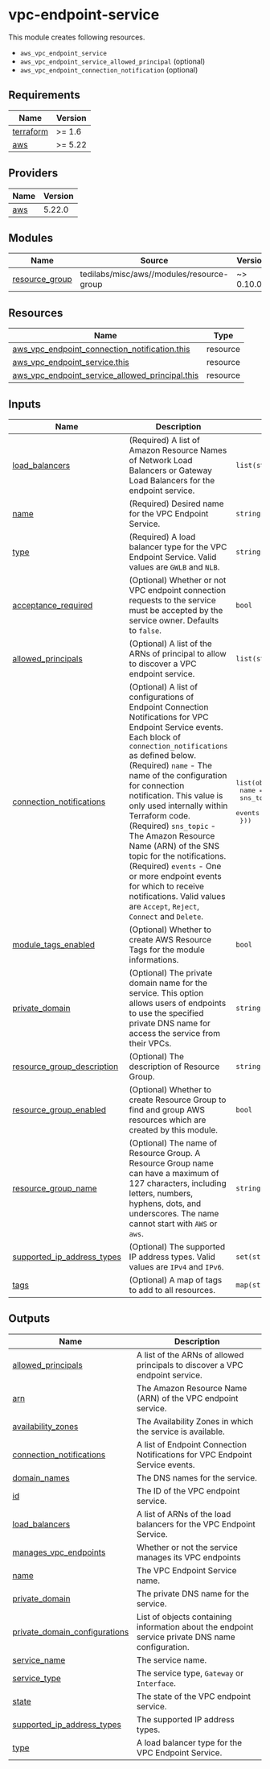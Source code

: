 # vpc-endpoint-service

This module creates following resources.

- `aws_vpc_endpoint_service`
- `aws_vpc_endpoint_service_allowed_principal` (optional)
- `aws_vpc_endpoint_connection_notification` (optional)

<!-- BEGINNING OF PRE-COMMIT-TERRAFORM DOCS HOOK -->
## Requirements

| Name | Version |
|------|---------|
| <a name="requirement_terraform"></a> [terraform](#requirement\_terraform) | >= 1.6 |
| <a name="requirement_aws"></a> [aws](#requirement\_aws) | >= 5.22 |

## Providers

| Name | Version |
|------|---------|
| <a name="provider_aws"></a> [aws](#provider\_aws) | 5.22.0 |

## Modules

| Name | Source | Version |
|------|--------|---------|
| <a name="module_resource_group"></a> [resource\_group](#module\_resource\_group) | tedilabs/misc/aws//modules/resource-group | ~> 0.10.0 |

## Resources

| Name | Type |
|------|------|
| [aws_vpc_endpoint_connection_notification.this](https://registry.terraform.io/providers/hashicorp/aws/latest/docs/resources/vpc_endpoint_connection_notification) | resource |
| [aws_vpc_endpoint_service.this](https://registry.terraform.io/providers/hashicorp/aws/latest/docs/resources/vpc_endpoint_service) | resource |
| [aws_vpc_endpoint_service_allowed_principal.this](https://registry.terraform.io/providers/hashicorp/aws/latest/docs/resources/vpc_endpoint_service_allowed_principal) | resource |

## Inputs

| Name | Description | Type | Default | Required |
|------|-------------|------|---------|:--------:|
| <a name="input_load_balancers"></a> [load\_balancers](#input\_load\_balancers) | (Required) A list of Amazon Resource Names of Network Load Balancers or Gateway Load Balancers for the endpoint service. | `list(string)` | n/a | yes |
| <a name="input_name"></a> [name](#input\_name) | (Required) Desired name for the VPC Endpoint Service. | `string` | n/a | yes |
| <a name="input_type"></a> [type](#input\_type) | (Required) A load balancer type for the VPC Endpoint Service. Valid values are `GWLB` and `NLB`. | `string` | n/a | yes |
| <a name="input_acceptance_required"></a> [acceptance\_required](#input\_acceptance\_required) | (Optional) Whether or not VPC endpoint connection requests to the service must be accepted by the service owner. Defaults to `false`. | `bool` | `false` | no |
| <a name="input_allowed_principals"></a> [allowed\_principals](#input\_allowed\_principals) | (Optional) A list of the ARNs of principal to allow to discover a VPC endpoint service. | `list(string)` | `[]` | no |
| <a name="input_connection_notifications"></a> [connection\_notifications](#input\_connection\_notifications) | (Optional) A list of configurations of Endpoint Connection Notifications for VPC Endpoint Service events. Each block of `connection_notifications` as defined below.<br>    (Required) `name` - The name of the configuration for connection notification. This value is only used internally within Terraform code.<br>    (Required) `sns_topic` - The Amazon Resource Name (ARN) of the SNS topic for the notifications.<br>    (Required) `events` - One or more endpoint events for which to receive notifications. Valid values are `Accept`, `Reject`, `Connect` and `Delete`. | <pre>list(object({<br>    name      = string<br>    sns_topic = string<br>    events    = set(string)<br>  }))</pre> | `[]` | no |
| <a name="input_module_tags_enabled"></a> [module\_tags\_enabled](#input\_module\_tags\_enabled) | (Optional) Whether to create AWS Resource Tags for the module informations. | `bool` | `true` | no |
| <a name="input_private_domain"></a> [private\_domain](#input\_private\_domain) | (Optional) The private domain name for the service. This option allows users of endpoints to use the specified private DNS name for access the service from their VPCs. | `string` | `null` | no |
| <a name="input_resource_group_description"></a> [resource\_group\_description](#input\_resource\_group\_description) | (Optional) The description of Resource Group. | `string` | `"Managed by Terraform."` | no |
| <a name="input_resource_group_enabled"></a> [resource\_group\_enabled](#input\_resource\_group\_enabled) | (Optional) Whether to create Resource Group to find and group AWS resources which are created by this module. | `bool` | `true` | no |
| <a name="input_resource_group_name"></a> [resource\_group\_name](#input\_resource\_group\_name) | (Optional) The name of Resource Group. A Resource Group name can have a maximum of 127 characters, including letters, numbers, hyphens, dots, and underscores. The name cannot start with `AWS` or `aws`. | `string` | `""` | no |
| <a name="input_supported_ip_address_types"></a> [supported\_ip\_address\_types](#input\_supported\_ip\_address\_types) | (Optional) The supported IP address types. Valid values are `IPv4` and `IPv6`. | `set(string)` | `[]` | no |
| <a name="input_tags"></a> [tags](#input\_tags) | (Optional) A map of tags to add to all resources. | `map(string)` | `{}` | no |

## Outputs

| Name | Description |
|------|-------------|
| <a name="output_allowed_principals"></a> [allowed\_principals](#output\_allowed\_principals) | A list of the ARNs of allowed principals to discover a VPC endpoint service. |
| <a name="output_arn"></a> [arn](#output\_arn) | The Amazon Resource Name (ARN) of the VPC endpoint service. |
| <a name="output_availability_zones"></a> [availability\_zones](#output\_availability\_zones) | The Availability Zones in which the service is available. |
| <a name="output_connection_notifications"></a> [connection\_notifications](#output\_connection\_notifications) | A list of Endpoint Connection Notifications for VPC Endpoint Service events. |
| <a name="output_domain_names"></a> [domain\_names](#output\_domain\_names) | The DNS names for the service. |
| <a name="output_id"></a> [id](#output\_id) | The ID of the VPC endpoint service. |
| <a name="output_load_balancers"></a> [load\_balancers](#output\_load\_balancers) | A list of ARNs of the load balancers for the VPC Endpoint Service. |
| <a name="output_manages_vpc_endpoints"></a> [manages\_vpc\_endpoints](#output\_manages\_vpc\_endpoints) | Whether or not the service manages its VPC endpoints |
| <a name="output_name"></a> [name](#output\_name) | The VPC Endpoint Service name. |
| <a name="output_private_domain"></a> [private\_domain](#output\_private\_domain) | The private DNS name for the service. |
| <a name="output_private_domain_configurations"></a> [private\_domain\_configurations](#output\_private\_domain\_configurations) | List of objects containing information about the endpoint service private DNS name configuration. |
| <a name="output_service_name"></a> [service\_name](#output\_service\_name) | The service name. |
| <a name="output_service_type"></a> [service\_type](#output\_service\_type) | The service type, `Gateway` or `Interface`. |
| <a name="output_state"></a> [state](#output\_state) | The state of the VPC endpoint service. |
| <a name="output_supported_ip_address_types"></a> [supported\_ip\_address\_types](#output\_supported\_ip\_address\_types) | The supported IP address types. |
| <a name="output_type"></a> [type](#output\_type) | A load balancer type for the VPC Endpoint Service. |
<!-- END OF PRE-COMMIT-TERRAFORM DOCS HOOK -->
